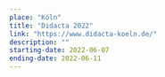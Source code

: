```yaml
---
place: "Köln"
title: "Didacta 2022"
link: "https://www.didacta-koeln.de/"
description: ""
starting-date: 2022-06-07
ending-date: 2022-06-11
---
```

